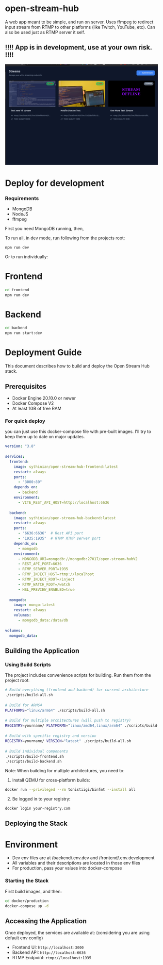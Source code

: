 # open-stream-hub
A web app meant to be simple, and run on server.
Uses ffmpeg to redirect input stream from RTMP to other platforms (like Twitch, YouTube, etc).
Can also be used just as RTMP server it self.

## !!!! App is in development, use at your own risk. !!!!
![img.png](img.png)

# Deploy for development
### Requirements
- MongoDB
- NodeJS
- ffmpeg

First you need MongoDB running, then,

To run all, in dev mode, run following from the projects root:
```bash
npm run dev
```

Or to run individually:

# Frontend
```bash
cd frontend
npm run dev
```

# Backend
```bash
cd backend
npm run start:dev
```

# Deployment Guide

This document describes how to build and deploy the Open Stream Hub stack.

## Prerequisites

- Docker Engine 20.10.0 or newer
- Docker Compose V2
- At least 1GB of free RAM

### For quick deploy
you can just use this docker-compose file with pre-built images. I'll try to keep them up to date on major updates.
```yaml
version: "3.8"

services:
  frontend:
    image: sythinian/open-stream-hub-frontend:latest
    restart: always
    ports:
      - "3000:80"
    depends_on:
      - backend
    environment:
      - VITE_REST_API_HOST=http://localhost:6636

  backend:
    image: sythinian/open-stream-hub-backend:latest
    restart: always
    ports:
      - "6636:6636"  # Rest API port
      - "1935:1935"  # RTMP RTMP server port
    depends_on:
      - mongodb
    environment:
      - MONGODB_URI=mongodb://mongodb:27017/open-stream-hubV2
      - REST_API_PORT=6636
      - RTMP_SERVER_PORT=1935
      - RTMP_INJECT_HOST=rtmp://localhost
      - RTMP_INJECT_ROOT=/inject
      - RTMP_WATCH_ROOT=/watch
      - HSL_PREVIEW_ENABLED=true

  mongodb:
    image: mongo:latest
    restart: always
    volumes:
      - mongodb_data:/data/db

volumes:
  mongodb_data:
```

## Building the Application

### Using Build Scripts

The project includes convenience scripts for building. Run them from the project root:

```bash
# Build everything (frontend and backend) for current architecture
./scripts/build-all.sh

# Build for ARM64
PLATFORMS="linux/arm64" ./scripts/build-all.sh

# Build for multiple architectures (will push to registry)
REGISTRY=yourname/ PLATFORMS="linux/amd64,linux/arm64" ./scripts/build-all.sh

# Build with specific registry and version
REGISTRY=yourname/ VERSION="latest" ./scripts/build-all.sh

# Build individual components
./scripts/build-frontend.sh
./scripts/build-backend.sh
```

Note: When building for multiple architectures, you need to:
1. Install QEMU for cross-platform builds:
```bash
docker run --privileged --rm tonistiigi/binfmt --install all
```
2. Be logged in to your registry:
```bash
docker login your-registry.com
```

## Deploying the Stack

# Environment
- Dev env files are at /backend/.env.dev and /frontend/.env.development
- All variables and their descriptions are located in those env files
- For production, pass your values into docker-compose

### Starting the Stack
First build images, and then:
```bash
cd docker/production
docker-compose up -d
```

## Accessing the Application

Once deployed, the services are available at:
(considering you are using default env config)

- Frontend UI: `http://localhost:3000`
- Backend API: `http://localhost:6636`
- RTMP Endpoint: `rtmp://localhost:1935`
